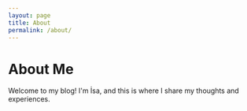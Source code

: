 ```yaml
---
layout: page
title: About
permalink: /about/
---
```


# About Me

Welcome to my blog! I'm İsa, and this is where I share my thoughts and experiences.
